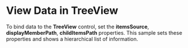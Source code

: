 View Data in TreeView
==============

To bind data to the __TreeView__ control, set the __itemsSource__, __displayMemberPath__, __childItemsPath__  properties. This sample sets these properties and shows a hierarchical list of information.